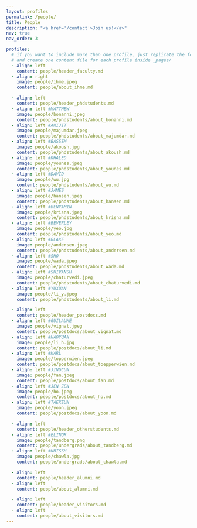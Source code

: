 ```yaml
---
layout: profiles
permalink: /people/
title: People
description: "<a href='/contact'>Join us!</a>"
nav: true
nav_order: 3

profiles:
  # if you want to include more than one profile, just replicate the following block
  # and create one content file for each profile inside _pages/
  - align: left
    content: people/header_faculty.md
  - align: right
    image: people/ihme.jpeg
    content: people/about_ihme.md

  - align: left
    content: people/header_phdstudents.md
  - align: left #MATTHEW
    image: people/bonanni.jpeg
    content: people/phdstudents/about_bonanni.md
  - align: left #ARIJIT
    image: people/majumdar.jpeg
    content: people/phdstudents/about_majumdar.md
  - align: left #BASSEM
    image: people/akoush.jpg
    content: people/phdstudents/about_akoush.md
  - align: left #KHALED
    image: people/younes.jpeg
    content: people/phdstudents/about_younes.md
  - align: left #DAVID
    image: people/wu.jpg
    content: people/phdstudents/about_wu.md
  - align: left #JAMES
    image: people/hansen.jpeg
    content: people/phdstudents/about_hansen.md
  - align: left #BENYAMIN
    image: people/krisna.jpeg
    content: people/phdstudents/about_krisna.md
  - align: left #BEVERLEY
    image: people/yeo.jpg
    content: people/phdstudents/about_yeo.md
  - align: left #BLAKE
    image: people/andersen.jpeg
    content: people/phdstudents/about_andersen.md
  - align: left #SHO
    image: people/wada.jpeg
    content: people/phdstudents/about_wada.md
  - align: left #SHIVANSH
    image: people/chaturvedi.jpeg
    content: people/phdstudents/about_chaturvedi.md
  - align: left #YUXUAN
    image: people/li_y.jpeg
    content: people/phdstudents/about_li.md

  - align: left
    content: people/header_postdocs.md
  - align: left #GUILAUME
    image: people/vignat.jpeg
    content: people/postdocs/about_vignat.md
  - align: left #HAOYUAN
    image: people/li_h.jpg
    content: people/postdocs/about_li.md
  - align: left #KARL
    image: people/topperwien.jpeg
    content: people/postdocs/about_toepperwien.md
  - align: left #JINGCUN
    image: people/fan.jpeg
    content: people/postdocs/about_fan.md
  - align: left #JEN ZEN
    image: people/ho.jpeg
    content: people/postdocs/about_ho.md
  - align: left #TAEKEUN
    image: people/yoon.jpeg
    content: people/postdocs/about_yoon.md

  - align: left
    content: people/header_otherstudents.md
  - align: left #ELINOR
    image: people/tandberg.png
    content: people/undergrads/about_tandberg.md
  - align: left #KRISSH
    image: people/chawla.jpg
    content: people/undergrads/about_chawla.md

  - align: left
    content: people/header_alumni.md
  - align: left
    content: people/about_alumni.md

  - align: left
    content: people/header_visitors.md
  - align: left
    content: people/about_visitors.md
---
```

